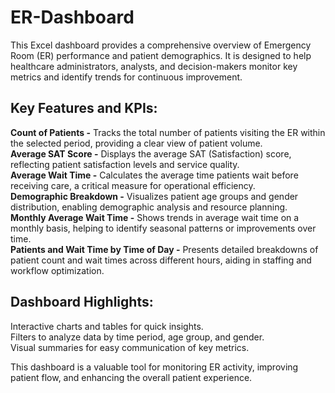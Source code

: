 # **ER-Dashboard**
This Excel dashboard provides a comprehensive overview of Emergency Room (ER) performance and patient demographics. It is designed to help healthcare administrators, analysts, and decision-makers monitor key metrics and identify trends for continuous improvement.

## **Key Features and KPIs:**   
**Count of Patients -** Tracks the total number of patients visiting the ER within the selected period, providing a clear view of patient volume.  
**Average SAT Score -** Displays the average SAT (Satisfaction) score, reflecting patient satisfaction levels and service quality.  
**Average Wait Time -** Calculates the average time patients wait before receiving care, a critical measure for operational efficiency.  
**Demographic Breakdown -** Visualizes patient age groups and gender distribution, enabling demographic analysis and resource planning.  
**Monthly Average Wait Time -** Shows trends in average wait time on a monthly basis, helping to identify seasonal patterns or improvements over time.  
**Patients and Wait Time by Time of Day -** Presents detailed breakdowns of patient count and wait times across different hours, aiding in staffing and workflow optimization.  

## **Dashboard Highlights:**  
Interactive charts and tables for quick insights.  
Filters to analyze data by time period, age group, and gender.  
Visual summaries for easy communication of key metrics.  

This dashboard is a valuable tool for monitoring ER activity, improving patient flow, and enhancing the overall patient experience.
